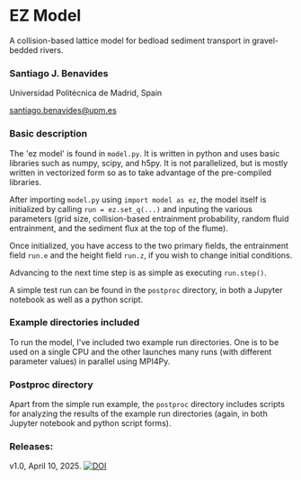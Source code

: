 # EZ Model
A collision-based lattice model for bedload sediment transport in gravel-bedded rivers.

### Santiago J. Benavides 
Universidad Politécnica de Madrid, Spain 

santiago.benavides@upm.es

### Basic description
The 'ez model' is found in `model.py`. It is written in python and uses basic libraries such as numpy, scipy, and h5py. It is not parallelized, but is mostly written in vectorized form so as to take advantage of the pre-compiled libraries. 

After importing `model.py` using `import model as ez`, the model itself is initialized by calling `run = ez.set_q(...)` and inputing the various parameters (grid size, collision-based entrainment probability, random fluid entrainment, and the sediment flux at the top of the flume).

Once initialized, you have access to the two primary fields, the entrainment field `run.e` and the height field `run.z`, if you wish to change initial conditions.

Advancing to the next time step is as simple as executing `run.step()`.

A simple test run can be found in the `postproc` directory, in both a Jupyter notebook as well as a python script.

### Example directories included
To run the model, I've included two example run directories. One is to be used on a single CPU and the other launches many runs (with different parameter values) in parallel using MPI4Py.

### Postproc directory
Apart from the simple run example, the `postproc` directory includes scripts for analyzing the results of the example run directories (again, in both Jupyter notebook and python script forms).

### Releases:
v1.0, April 10, 2025. [![DOI](https://zenodo.org/badge/218145858.svg)](https://doi.org/10.5281/zenodo.15182885)
